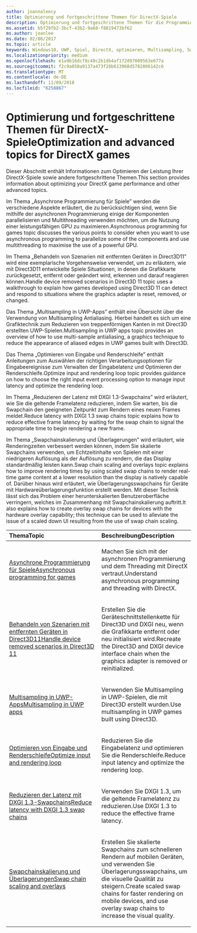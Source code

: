 ```yaml
---
author: joannaleecy
title: Optimierung und fortgeschrittene Themen für DirectX-Spiele
description: Optimierung und fortgeschrittene Themen für die Programmierung von DirectX-Spielen.
ms.assetid: b5f29fb2-3bcf-43b2-9a68-f8819473bf62
ms.author: joanlee
ms.date: 02/08/2017
ms.topic: article
keywords: Windows10, UWP, Spiel, DirectX, optimieren, Multisampling, Swapchains
ms.localizationpriority: medium
ms.openlocfilehash: e1a9b16dcf8c40c2b1db4af172d97009563e677a
ms.sourcegitcommit: f2c9a050a9137a473f28b613968d5782866142c6
ms.translationtype: MT
ms.contentlocale: de-DE
ms.lasthandoff: 11/09/2018
ms.locfileid: "6258867"
---
```

# <a name="optimization-and-advanced-topics-for-directx-games"></a><span data-ttu-id="c23e3-104">Optimierung und fortgeschrittene Themen für DirectX-Spiele</span><span class="sxs-lookup"><span data-stu-id="c23e3-104">Optimization and advanced topics for DirectX games</span></span>

<span data-ttu-id="c23e3-105">Dieser Abschnitt enthält Informationen zum Optimieren der Leistung Ihrer DirectX-Spiele sowie andere fortgeschrittene Themen.</span><span class="sxs-lookup"><span data-stu-id="c23e3-105">This section provides information about optimizing your DirectX game performance and other advanced topics.</span></span>

<span data-ttu-id="c23e3-106">Im Thema „Asynchrone Programmierung für Spiele” werden die verschiedene Aspekte erläutert, die zu berücksichtigen sind, wenn Sie mithilfe der asynchronen Programmierung einige der Komponenten parallelisieren und Multithreading verwenden möchten, um die Nutzung einer leistungsfähigen GPU zu maximieren.</span><span class="sxs-lookup"><span data-stu-id="c23e3-106">Asynchronous programming for games topic discusses the various points to consider when you want to use asynchronous programming to parallelize some of the components and use multithreading to maximise the use of a powerful GPU.</span></span>

<span data-ttu-id="c23e3-107">Im Thema „Behandeln von Szenarien mit entfernten Geräten in Direct3D11” wird eine exemplarische Vorgehensweise verwendet, um zu erläutern, wie mit Direct3D11 entwickelte Spiele Situationen, in denen die Grafikkarte zurückgesetzt, entfernt oder geändert wird, erkennen und darauf reagieren können.</span><span class="sxs-lookup"><span data-stu-id="c23e3-107">Handle device removed scenarios in Direct3D 11 topic uses a walkthrough to explain how games developed using Direct3D 11 can detect and respond to situations where the graphics adapter is reset, removed, or changed.</span></span>

<span data-ttu-id="c23e3-108">Das Thema „Multisampling in UWP-Apps” enthält eine Übersicht über die Verwendung von Multisampling Antialiasing. Hierbei handelt es sich um eine Grafiktechnik zum Reduzieren von treppenförmigen Kanten in mit Direct3D erstellten UWP-Spielen.</span><span class="sxs-lookup"><span data-stu-id="c23e3-108">Multisampling in UWP apps topic provides an overview of how to use multi-sample antialiasing, a graphics technique to reduce the appearance of aliased edges in UWP games built with Direct3D.</span></span>

<span data-ttu-id="c23e3-109">Das Thema „Optimieren von Eingabe und Renderschleife” enthält Anleitungen zum Auswählen der richtigen Verarbeitungsoptionen für Eingabeereignisse zum Verwalten der Eingabelatenz und Optimieren der Renderschleife.</span><span class="sxs-lookup"><span data-stu-id="c23e3-109">Optimize input and rendering loop topic provides guidance on how to choose the right input event processing option to manage input latency and optimize the rendering loop.</span></span>

<span data-ttu-id="c23e3-110">Im Thema „Reduzieren der Latenz mit DXGI 1.3-Swapchains” wird erläutert, wie Sie die geltende Framelatenz reduzieren, indem Sie warten, bis die Swapchain den geeigneten Zeitpunkt zum Rendern eines neuen Frames meldet.</span><span class="sxs-lookup"><span data-stu-id="c23e3-110">Reduce latency with DXGI 1.3 swap chains topic explains how to reduce effective frame latency by waiting for the swap chain to signal the appropriate time to begin rendering a new frame.</span></span>

<span data-ttu-id="c23e3-111">Im Thema „Swapchainskalierung und Überlagerungen” wird erläutert, wie Renderingzeiten verbessert werden können, indem Sie skalierte Swapchains verwenden, um Echtzeitinhalte von Spielen mit einer niedrigeren Auflösung als der Auflösung zu rendern, die das Display standardmäßig leisten kann.</span><span class="sxs-lookup"><span data-stu-id="c23e3-111">Swap chain scaling and overlays topic explains how to improve rendering times by using scaled swap chains to render real-time game content at a lower resolution than the display is natively capable of.</span></span> <span data-ttu-id="c23e3-112">Darüber hinaus wird erläutert, wie Überlagerungsswapchains für Geräte mit Hardwareüberlagerungsfunktion erstellt werden. Mit dieser Technik lässt sich das Problem einer herunterskalierten Benutzeroberfläche verringern, welches im Zusammenhang mit Swapchainskalierung auftritt.</span><span class="sxs-lookup"><span data-stu-id="c23e3-112">It also explains how to create overlay swap chains for devices with the hardware overlay capability; this technique can be used to alleviate the issue of a scaled down UI resulting from the use of swap chain scaling.</span></span>

<table>
<colgroup>
<col width="50%" />
<col width="50%" />
</colgroup>
<thead>
<tr class="header">
<th align="left"><span data-ttu-id="c23e3-113">Thema</span><span class="sxs-lookup"><span data-stu-id="c23e3-113">Topic</span></span></th>
<th align="left"><span data-ttu-id="c23e3-114">Beschreibung</span><span class="sxs-lookup"><span data-stu-id="c23e3-114">Description</span></span></th>
</tr>
</thead>
<tbody>
<tr class="odd">
<td align="left"><p><a href="asynchronous-programming-directx-and-cpp.md"><span data-ttu-id="c23e3-115">Asynchrone Programmierung für Spiele</span><span class="sxs-lookup"><span data-stu-id="c23e3-115">Asynchronous programming for games</span></span></a></p></td>
<td align="left"><p><span data-ttu-id="c23e3-116">Machen Sie sich mit der asynchronen Programmierung und dem Threading mit DirectX vertraut.</span><span class="sxs-lookup"><span data-stu-id="c23e3-116">Understand asynchronous programming and threading with DirectX.</span></span></p></td>
</tr>
<tr class="even">
<td align="left"><p><a href="handling-device-lost-scenarios.md"><span data-ttu-id="c23e3-117">Behandeln von Szenarien mit entfernten Geräten in Direct3D11</span><span class="sxs-lookup"><span data-stu-id="c23e3-117">Handle device removed scenarios in Direct3D 11</span></span></a></p></td>
<td align="left"><p><span data-ttu-id="c23e3-118">Erstellen Sie die Geräteschnittstellenkette für Direct3D und DXGI neu, wenn die Grafikkarte entfernt oder neu initialisiert wird.</span><span class="sxs-lookup"><span data-stu-id="c23e3-118">Recreate the Direct3D and DXGI device interface chain when the graphics adapter is removed or reinitialized.</span></span></p></td>
</tr>
<tr class="odd">
<td align="left"><p><a href="multisampling--multi-sample-anti-aliasing--in-windows-store-apps.md"><span data-ttu-id="c23e3-119">Multisampling in UWP-Apps</span><span class="sxs-lookup"><span data-stu-id="c23e3-119">Multisampling in UWP apps</span></span></a></p></td>
<td align="left"><p><span data-ttu-id="c23e3-120">Verwenden Sie Multisampling in UWP-Spielen, die mit Direct3D erstellt wurden.</span><span class="sxs-lookup"><span data-stu-id="c23e3-120">Use multisampling in UWP games built using Direct3D.</span></span></p></td>
</tr>
<tr class="even">
<td align="left"><p><a href="optimize-performance-for-windows-store-direct3d-11-apps-with-coredispatcher.md"><span data-ttu-id="c23e3-121">Optimieren von Eingabe und Renderschleife</span><span class="sxs-lookup"><span data-stu-id="c23e3-121">Optimize input and rendering loop</span></span></a></p></td>
<td align="left"><p><span data-ttu-id="c23e3-122">Reduzieren Sie die Eingabelatenz und optimieren Sie die Renderschleife.</span><span class="sxs-lookup"><span data-stu-id="c23e3-122">Reduce input latency and optimize the rendering loop.</span></span></p></td>
</tr>
<tr class="odd">
<td align="left"><p><a href="reduce-latency-with-dxgi-1-3-swap-chains.md"><span data-ttu-id="c23e3-123">Reduzieren der Latenz mit DXGI 1.3-Swapchains</span><span class="sxs-lookup"><span data-stu-id="c23e3-123">Reduce latency with DXGI 1.3 swap chains</span></span></a></p></td>
<td align="left"><p><span data-ttu-id="c23e3-124">Verwenden Sie DXGI 1.3, um die geltende Framelatenz zu reduzieren.</span><span class="sxs-lookup"><span data-stu-id="c23e3-124">Use DXGI 1.3 to reduce the effective frame latency.</span></span></p></td>
</tr>
<tr class="even">
<td align="left"><p><a href="multisampling--scaling--and-overlay-swap-chains.md"><span data-ttu-id="c23e3-125">Swapchainskalierung und Überlagerungen</span><span class="sxs-lookup"><span data-stu-id="c23e3-125">Swap chain scaling and overlays</span></span></a></p></td>
<td align="left"><p><span data-ttu-id="c23e3-126">Erstellen Sie skalierte Swapchains zum schnelleren Rendern auf mobilen Geräten, und verwenden Sie Überlagerungsswapchains, um die visuelle Qualität zu steigern.</span><span class="sxs-lookup"><span data-stu-id="c23e3-126">Create scaled swap chains for faster rendering on mobile devices, and use overlay swap chains to increase the visual quality.</span></span></p></td>
</tr>
</tbody>
</table>